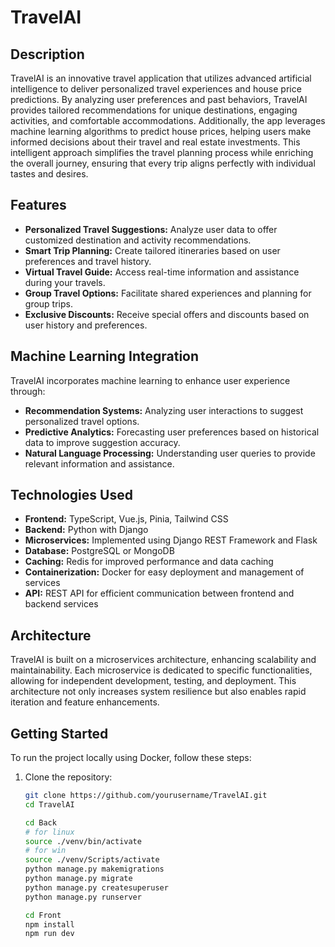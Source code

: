 # TravelAI

## Description
TravelAI is an innovative travel application that utilizes advanced artificial intelligence to deliver personalized travel experiences and house price predictions. By analyzing user preferences and past behaviors, TravelAI provides tailored recommendations for unique destinations, engaging activities, and comfortable accommodations. Additionally, the app leverages machine learning algorithms to predict house prices, helping users make informed decisions about their travel and real estate investments. This intelligent approach simplifies the travel planning process while enriching the overall journey, ensuring that every trip aligns perfectly with individual tastes and desires.


## Features
- **Personalized Travel Suggestions:** Analyze user data to offer customized destination and activity recommendations.
- **Smart Trip Planning:** Create tailored itineraries based on user preferences and travel history.
- **Virtual Travel Guide:** Access real-time information and assistance during your travels.
- **Group Travel Options:** Facilitate shared experiences and planning for group trips.
- **Exclusive Discounts:** Receive special offers and discounts based on user history and preferences.

## Machine Learning Integration
TravelAI incorporates machine learning to enhance user experience through:
- **Recommendation Systems:** Analyzing user interactions to suggest personalized travel options.
- **Predictive Analytics:** Forecasting user preferences based on historical data to improve suggestion accuracy.
- **Natural Language Processing:** Understanding user queries to provide relevant information and assistance.

## Technologies Used
- **Frontend:** TypeScript, Vue.js, Pinia, Tailwind CSS
- **Backend:** Python with Django
- **Microservices:** Implemented using Django REST Framework and Flask
- **Database:** PostgreSQL or MongoDB
- **Caching:** Redis for improved performance and data caching
- **Containerization:** Docker for easy deployment and management of services
- **API:** REST API for efficient communication between frontend and backend services

## Architecture
TravelAI is built on a microservices architecture, enhancing scalability and maintainability. Each microservice is dedicated to specific functionalities, allowing for independent development, testing, and deployment. This architecture not only increases system resilience but also enables rapid iteration and feature enhancements.



## Getting Started
To run the project locally using Docker, follow these steps:

1. Clone the repository:
   ```bash
   git clone https://github.com/yourusername/TravelAI.git
   cd TravelAI

   cd Back
   # for linux
   source ./venv/bin/activate
   # for win
   source ./venv/Scripts/activate
   python manage.py makemigrations
   python manage.py migrate
   python manage.py createsuperuser
   python manage.py runserver

   cd Front
   npm install
   npm run dev

